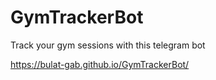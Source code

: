 # GymTrackerBot
Track your gym sessions with this telegram bot

https://bulat-gab.github.io/GymTrackerBot/

